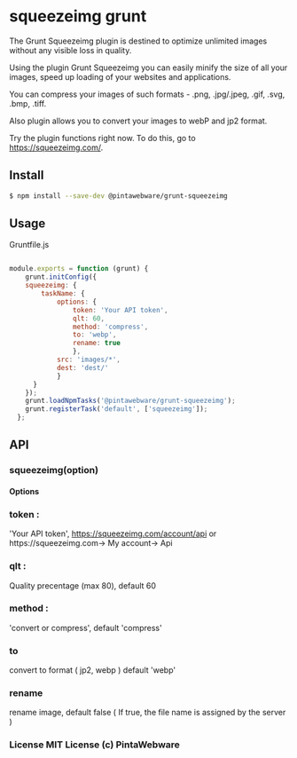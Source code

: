 # squeezeimg grunt

The Grunt Squeezeimg plugin is destined to optimize unlimited images without any visible loss in quality.

Using the plugin Grunt Squeezeimg you can easily minify the size of all your images, speed up loading of your websites and applications.

You can compress your images of such formats - .png, .jpg/.jpeg, .gif, .svg, .bmp, .tiff.

Also plugin allows you to convert your images to webP and jp2 format.

Try the plugin functions right now. To do this, go to https://squeezeimg.com/.

## Install

```sh
$ npm install --save-dev @pintawebware/grunt-squeezeimg
```

## Usage

 Gruntfile.js 
```js

module.exports = function (grunt) {
    grunt.initConfig({
    squeezeimg: {
        taskName: {
            options: {
                token: 'Your API token',
                qlt: 60,
                method: 'compress',
                to: 'webp',
                rename: true
                },
            src: 'images/*',
            dest: 'dest/'
            }
      }
    });
    grunt.loadNpmTasks('@pintawebware/grunt-squeezeimg');
    grunt.registerTask('default', ['squeezeimg']);
  };

```

## API

### squeezeimg(option)

#### Options
### token : 
 'Your API token', https://squeezeimg.com/account/api  or https://squeezeimg.com-> My account-> Api
### qlt :
 Quality precentage (max 80), default 60
### method : 
'convert or compress', default 'compress'
### to
convert to format ( jp2, webp ) default 'webp'
### rename 
rename image, default false ( If true, the file name is assigned by the server )


### License MIT License (c) PintaWebware